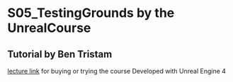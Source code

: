 # S05_TestingGrounds by the UnrealCourse
## Tutorial by Ben Tristam

[lecture link](https://www.udemy.com/unrealcourse/) for buying or trying the course
Developed with Unreal Engine 4
